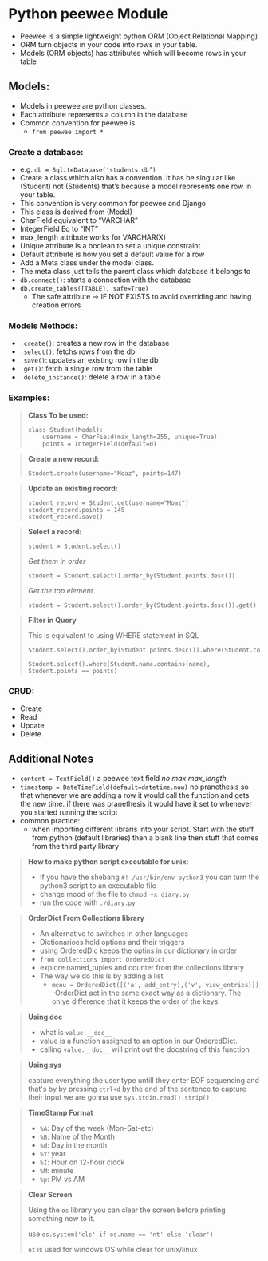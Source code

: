 # Python peewee Module
- Peewee is a simple lightweight python ORM (Object Relational Mapping)
- ORM turn objects in your code into rows in your table.
- Models (ORM objects) has attributes which will become rows in your table

## Models:
- Models in peewee are python classes.
- Each attribute represents a column in the database
- Common convention for peewee is
    - ```from peewee import *```

### Create a database:
- e.g. `db = SqliteDatabase(‘students.db’)`
- Create a class which also has a convention. It has be singular like (Student) not (Students) that’s because a model represents one row in your table.
- This convention is very common for peewee and Django
- This class is derived from (Model)
- CharField equivalent to “VARCHAR”
- IntegerField Eq to “INT”
- max_length attribute works for VARCHAR(X)
- Unique attribute is a boolean to set a unique constraint
- Default attribute is how you set a default value for a row
- Add a Meta class under the model class.
- The meta class just tells the parent class which database it belongs to
- `db.connect()`: starts a connection with the database
- `db.create_tables([TABLE], safe=True)`
    - The safe attribute -> IF NOT EXISTS to avoid overriding and having creation errors

### Models Methods:
- `.create()`: creates a new row in the database
- `.select()`: fetchs rows from the db
- `.save()`: updates an existing row in the db
- `.get()`: fetch a single row from the table
- `.delete_instance()`: delete a row in a table

### Examples:
>**Class To be used:**
>
>     class Student(Model):
>         username = CharField(max_length=255, unique=True)
>         points = IntegerField(default=0)

>**Create a new record:**
>
>     Student.create(username="Moaz", points=147)

>**Update an existing record:**
>
>     student_record = Student.get(username="Moaz")
>     student_record.points = 145
>     student_record.save()

>**Select a record:**
>
>     student = Student.select()
>
> _Get them in order_
>
>     student = Student.select().order_by(Student.points.desc())
>
> _Get the top element_
>
>     student = Student.select().order_by(Student.points.desc()).get()

>**Filter in Query**
>
> This is equivalent to using WHERE statement in SQL
>
>     Student.select().order_by(Student.points.desc()).where(Student.content.contains(search_query))
>
>     Student.select().where(Student.name.contains(name), Student.points == points)

### CRUD:
- Create
- Read
- Update
- Delete

## Additional Notes
- `content = TextField()` a peewee text field *no max max_length*
- `timestamp = DateTimeField(default=datetime.now)` no pranethesis so that whenever we are adding a row it would call the function and gets the new time. if there  was pranethesis it would have it set to whenever you started running the script
- common practice:
  - when importing different libraris into your script. Start with the stuff from python (default libraries) then a blank line then stuff that comes from the third party library

>**How to make python script executable for unix:**
>
>- If you have the shebang `#! /usr/bin/env python3` you can turn the python3 script to an executable file
>- change mood of the file to `chmod +x diary.py`
>- run the code with `./diary.py`

>**OrderDict From Collections library**
>
>- An alternative to switches in other languages
>- Dictionarioes hold options and their triggers
>- using OrderedDic keeps the optins in our dictionary in order
>- `from collections import OrderedDict`
>- explore named_tuples and counter from the collections library
>- The way we do this is by adding a list
>   - `menu = OrderedDict([('a', add_entry),('v', view_entries)])`
>-OrderDict act in the same exact way as a dictionary. The onlye difference that it keeps the order of the keys

>**Using __doc__**
>- what is `value.__doc__`
>- value is a function assigned to an option in our OrderedDict.
>- calling  `value.__doc__` will print out the docstring of this function

>**Using sys**
>
>capture everything the user type untill they enter EOF sequencing and that's by by pressing `ctrl+d` by the end of the sentence
>to capture their input we are gonna use `sys.stdin.read().strip()`

>**TimeStamp Format**
>
> - `%A`: Day of the week (Mon-Sat-etc)
> - `%B`: Name of the Month
> - `%d`: Day in the month
> - `%Y`: year
> - `%I`: Hour on 12-hour clock
> - `%M`: minute
> - `%p`: PM vs AM

>**Clear Screen**
>
> Using the `os` library you can clear the screen before printing something new to it.
>
> use `os.system('cls' if os.name == 'nt' else 'clear')`
>
> `nt` is used for windows OS while clear for unix/linux
